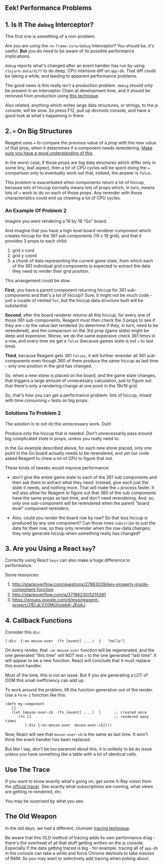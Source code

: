 ## Eek! Performance Problems

## 1. Is It The `debug` Interceptor?

This first one is something of a non-problem. 

Are you are using the `re-frame.core/debug` Interceptor?
You should be, it's useful. __But__ you do need to be aware of its possible performance implications.  

`debug` reports what's changed after an event handler has run by using 
`clojure.data/diff` to do deep, CPU intensive diff on `app-db`. 
That diff could be taking a while, and leading to apparent performance problems.

The good news is this really isn't a production problem.  `debug` should only be 
present in an Interceptor Chain at development time, and it should be removed 
from production using [this technique](https://github.com/day8/re-frame/blob/be6f49f21e245dea1cd0a857b70dd720bfbe18fd/examples/todomvc/src/todomvc/handlers.cljs#L33).

Also related, anything which writes large data structures, or strings, to the 
js console, will be slow. So press F12, pull up devtools console, and have a 
good look at what's happening in there. 

## 2. `=` On Big Structures

Reagent uses `=` to compare the previous value of a prop with the 
new value of that prop, when it determines if a component needs 
rerendering. [Make sure you have a good understanding of this](https://github.com/reagent-project/reagent/blob/master/doc/WhenDoComponentsUpdate.md). 

In the worst case, if those props are big data structures which differ only in some 
tiny, leaf aspect, then a lot of CPU cycles will be spent doing 
the `=` comparison only to eventually work out that, indeed, the 
answer is `false`. 

This problem is exacerbated when components return a lot of hiccup, because 
lots of hiccup normally means lots of props which, in turn, means lots of `=` 
work to do on each of those props. Any rerender with those characteristics 
could end up chewing a lot of CPU cycles.

### An Example Of Problem 2

Imagine you were rendering a 19 by 19 "Go" board. 

And imagine that you have a high level board renderer component 
which creates hiccup for the 361 sub components (19 x 19 grid), 
and that it provides 3 props  to each child:

1. grid x cord
2. grid y coord
3. a chunk of data representing the current game state, from which each 
   of the 361 individual grid components is expected to extract the data 
   they need to render their grid position. 

This arrangement could be slow. 

**First**, you have a parent component returning hiccup for 361 sub-components
and that's a lot of hiccup!! Sure, it might not be much code - just a couple 
of nested `for`, but the hiccup data structure built will be substantial.

**Second**, after the board renderer returns all this hiccup, for every 
one of those 361 sub-components, Reagent must then check the 3 props to 
see if they are `=` to the value last rendered (to determine if they, in turn, 
need to be rerendered), and the comparison on the 3rd prop (game state) 
might be deep and expensive. Worse, we do the same expensive check 361 
times in a row, and every time we get a `false` (because games state 
is not `=` to last time). 

**Third**, because Reagent gets 361 `falses`, it will further rerender 
all 361 sub-components even though 360 of them produce the same 
hiccup as last time - only one position in the gird has changed. 

So, when a new stone is placed on the board, and the game state changes, 
that triggers a large amount of unnecessary calculation, just to figure 
out that there's only a rendering change at one point in the 19x19 grid. 

So, that's how you can get a performance problem:  lots of hiccup, 
mixed with time consuming `=` tests on big props. 

### Solutions To Problem 2

The solution is to not do the unnecessary work.  Duh!  

Produce only the hiccup that is needed.  Don't unnecessarily 
pass around big complicated state in props, unless you really need to. 

In the Go example described above, for each new stone placed, only 
one point in the Go board actually needs to be rerendered, and 
yet our code asked Reagent to chew a lot of CPU to figure that out.

These kinds of tweaks would improve performance: 

- don't give the entire game state to each of the 361 sub components 
and then ask them to extract what they need.  Instead, give each 
just the state it needs, and nothing more. That will make the `=` 
process faster. It will also allow for Reagent to figure out that 
360 of the sub components have the same props as last time, and 
don't need rerendering. And, so, only one sub-component will be 
rerendered when the parent "board level" component rerenders.

- Also, could you render the board row by row? So that less hiccup 
is produced by any one component?  Can those rows `subscribe` 
to just the data for their row, so they only rerender when the 
row-data changes; they only generate hiccup when something really has changed?

## 3. Are you Using a React `key`?

Correctly using React `keys` can also make a huge difference to performance.

Some resources:

1. http://stackoverflow.com/questions/27863039/key-property-inside-component-function
2. http://stackoverflow.com/a/37186230/5215391
3. https://groups.google.com/d/msg/reagent-project/J1ELaLV20MU/iutebA-JEgAJ


## 4. Callback Functions

Consider this `div`:
```
[:div  {:on-mouse-over  (fn [event] ....)  }   "hello"]
```

On every render, that `:on-mouse-over` function will be regenerated, 
and the one generated "this time" will NOT test `=` to the one generated "last time". 
It will appear to be a new function. React will conclude that it must replace this event handler. 
  
Most of the time, this is not an issue.  But if you are generating a LOT of DOM
this small inefficiency can add up.  

To work around the problem, lift the function generation out of the render.  Use a `Form-2` function like this:
```
(defn my-component 
   []
   (let [mouse-over-cb  (fn [event] ....)  ]      ;; created once 
      (fn []                                      ;; rendered many times
         [:div {:on-mouse-over  mouse-over-cb}]))
```

Now, React will see that `mouse-over-cb` is the same as last time. It won't think 
the event handler has been replaced. 

But like I say, don't be too paranoid about this, it is unlikely
to be an issue unless you have something like a table with a 
lot of identical cells.

## Use The Trace

If you want to know exactly what's going on, get some X-Ray vision
from the [official tracer](https://github.com/day8/re-frame-10x). See exactly what subscriptions are running, 
what views are getting re-rendered, etc.

You may be surprised by what you see.

## The Old Weapon

In the old days, we had a different, clumsier [tracing technique](https://github.com/day8/re-frame/blob/master/docs/Debugging.md). 

Be aware that this OLD method of tracing adds its own performance drag - there's the 
overhead of all that stuff getting written on the js console. 
Especially if the data getting traced is big - for example, 
tracing all of `app-db` in the console can take a while and force 
Chrome devtools to take masses of RAM.  So you may want to selectively 
add tracing when poking about. 
